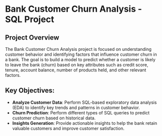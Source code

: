 # Bank Customer Churn Analysis - SQL Project

## Project Overview
The Bank Customer Churn Analysis project is focused on understanding customer behavior and identifying factors that influence customer churn in a bank. The goal is to build a model to predict whether a customer is likely to leave the bank (churn) based on key attributes such as credit score, tenure, account balance, number of products held, and other relevant factors.

## Key Objectives:
* **Analyze Customer Data**: Perform SQL-based exploratory data analysis (EDA) to identify key trends and patterns in customer behavior.
* **Churn Prediction**: Perform different types of SQL queries to predict customer churn based on historical data.
* **Insights Generation**: Provide actionable insights to help the bank retain valuable customers and improve customer satisfaction.
